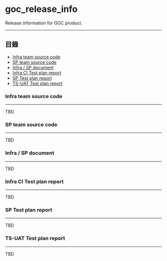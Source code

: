 # goc_release_info
Release information for GOC product.

****

## 目錄
* [Infra team source code](#Infra-team-source-code)
* [SP team source code](#SP-team-source-code)
* [Infra / SP document](#Infra-/-SP-document)
* [Infra CI Test plan report](#Infra-CI-Test-plan-report)
* [SP Test plan report](#SP-Test-plan-report)
* [TS-UAT Test plan report](#TS-UAT-Test-plan-report)

### Infra team source code
------
TBD

### SP team source code
------
TBD

### Infra / SP document
------
TBD

### Infra CI Test plan report
------
TBD

### SP Test plan report
------
TBD

### TS-UAT Test plan report
------
TBD
